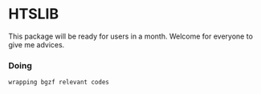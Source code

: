 # HTSLIB

This package will be ready for users in a month. Welcome for everyone to give me advices.


### Doing
	wrapping bgzf relevant codes
